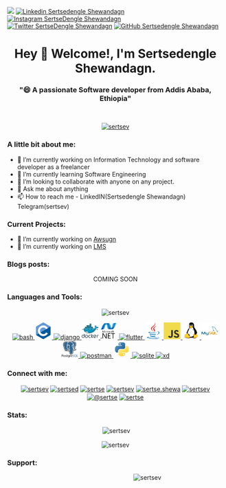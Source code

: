 <!-- Socilla media aicons on hirarchiacal order or followers/connections -->
![](https://komarev.com/ghpvc/?username=sertsev) 
[![Linkedin Sertsedengle Shewandagn](https://img.shields.io/badge/Linkedin-500%2B-blue?style=social&logo=Linkedin)](https://linkedin.com/in/sertsev)
[![Instagram SertseDengle Shewandagn](https://img.shields.io/badge/Instagram-8.5k%2B-blue?style=social&logo=instagram)](https://instagram.com/sertsev)
[![Twitter SertseDengle Shewandagn](https://img.shields.io/twitter/follow/sertsed?style=social)](https://twitter.com/sertsed)
[![GitHub Sertsedengle Shewandagn](https://img.shields.io/github/followers/sertsev?label=follow&style=social)](https://github.com/sertsev)

<!-- Wlecome message -->
<h1 align="center">Hey 👋 Welcome!, I'm Sertsedengle Shewandagn.</h1>
<h3 align="center">"😄 A passionate Software developer from Addis Ababa, Ethiopia"</h3>
<br />

<!-- Trophies -->
<p align="center"> <a href="https://github.com/ryo-ma/github-profile-trophy"><img src="https://github-profile-trophy.vercel.app/?username=sertsev&title=Star&title=Repositories&title=PullRequest&title=MultiLanguage&title=Commit&theme=juicyfresh&column=5&margin-w=15" alt="sertsev" /></a> </p>

<!-- A bit description about myself -->
### A little bit about me:

- 🔭 I’m currently working on Information Technology and software developer as a freelancer
- 🌱 I’m currently learning Software Engineering
- 👯 I’m looking to collaborate with anyone on any project.
- 💬 Ask me about anything
- 📫 How to reach me - LinkedIN(Sertsedengle Shewandagn) Telegram(sertsev)

<!-- Current projects I am working on -->
### Current Projects:

- 🔭 I’m currently working on [Awsugn](https://github.com/sertsev/awsugn)
- 🔭 I’m currently working on [LMS](https://github.com/sertsev/lms-api)

<!-- My blog posts from medium and my website -->
### Blogs posts:

<!-- BLOG-POST-LIST:START -->
<p align="center" > COMING SOON </p>
<!-- BLOG-POST-LIST:END -->

<!-- Programming languages I am comfortable with and some that I will pursue soon -->
### Languages and Tools:

<p align="center"><img align="center" src="https://github-readme-stats.vercel.app/api/top-langs?username=sertsev&show_icons=true&locale=en&layout=compact" alt="sertsev" /></p>

<p align="center"> 
<!-- <a href="https://angular.io" target="_blank"> <img src="https://angular.io/assets/images/logos/angular/angular.svg" alt="angular" width="40" height="40"/> </a>  -->
 <a href="https://www.gnu.org/software/bash/" target="_blank"> <img src="https://www.vectorlogo.zone/logos/gnu_bash/gnu_bash-icon.svg" alt="bash" width="40" height="40"/> </a> 
<a href="https://www.cprogramming.com/" target="_blank"> <img src="https://raw.githubusercontent.com/devicons/devicon/master/icons/c/c-original.svg" alt="c" width="40" height="40"/> </a> 
<!--  <a href="https://www.w3schools.com/sass/" target="_blank"> <img src="https://raw.githubusercontent.com/devicons/devicon/master/icons/sass/sass-original.svg" alt="sass" width="40" height="40"/> </a>  -->
<a href="https://www.djangoproject.com/" target="_blank"> <img src="https://cdn.iconscout.com/icon/free/png-256/djangoproject-2752208-2285025.png" alt="django" width="40" height="40"/> </a> 
<a href="https://www.docker.com/" target="_blank"> <img src="https://raw.githubusercontent.com/devicons/devicon/master/icons/docker/docker-original-wordmark.svg" alt="docker" width="40" height="40"/> </a>
<a href="https://dotnet.microsoft.com/" target="_blank"> <img src="https://raw.githubusercontent.com/devicons/devicon/master/icons/dot-net/dot-net-original-wordmark.svg" alt="dotnet" width="40" height="40"/> </a>
  <!-- <a href="https://expressjs.com" target="_blank"> <img src="https://raw.githubusercontent.com/devicons/devicon/master/icons/express/express-original-wordmark.svg" alt="express" width="40" height="40"/> </a> 
<a href="https://flask.palletsprojects.com/" target="_blank"> <img src="https://www.vectorlogo.zone/logos/pocoo_flask/pocoo_flask-icon.svg" alt="flask" width="40" height="40"/> </a> -->
   <a href="https://flutter.dev" target="_blank"> <img src="https://www.vectorlogo.zone/logos/flutterio/flutterio-icon.svg" alt="flutter" width="40" height="40"/> </a> 
<!--   <a href="https://git-scm.com/" target="_blank"> <img src="https://www.vectorlogo.zone/logos/git-scm/git-scm-icon.svg" alt="git" width="40" height="40"/> </a>  -->
  <a href="https://www.java.com" target="_blank"> <img src="https://raw.githubusercontent.com/devicons/devicon/master/icons/java/java-original.svg" alt="java" width="40" height="40"/> </a> 
  <a href="https://developer.mozilla.org/en-US/docs/Web/JavaScript" target="_blank"> <img src="https://raw.githubusercontent.com/devicons/devicon/master/icons/javascript/javascript-original.svg" alt="javascript" width="40" height="40"/> </a> 
   <a href="https://www.linux.org/" target="_blank"> <img src="https://raw.githubusercontent.com/devicons/devicon/master/icons/linux/linux-original.svg" alt="linux" width="40" height="40"/> </a> 
   <a href="https://www.mysql.com/" target="_blank"> <img src="https://raw.githubusercontent.com/devicons/devicon/master/icons/mysql/mysql-original-wordmark.svg" alt="mysql" width="40" height="40"/> </a>
<!--    <a href="https://nodejs.org" target="_blank"> <img src="https://raw.githubusercontent.com/devicons/devicon/master/icons/nodejs/nodejs-original-wordmark.svg" alt="nodejs" width="40" height="40"/> </a> -->
   <a href="https://www.postgresql.org" target="_blank"> <img src="https://raw.githubusercontent.com/devicons/devicon/master/icons/postgresql/postgresql-original-wordmark.svg" alt="postgresql" width="40" height="40"/> </a> 
  <a href="https://postman.com" target="_blank"> <img src="https://www.vectorlogo.zone/logos/getpostman/getpostman-icon.svg" alt="postman" width="40" height="40"/> </a> 
  <a href="https://www.python.org" target="_blank"> <img src="https://raw.githubusercontent.com/devicons/devicon/master/icons/python/python-original.svg" alt="python" width="40" height="40"/> </a> 
<!--    <a href="https://reactjs.org/" target="_blank"> <img src="https://raw.githubusercontent.com/devicons/devicon/master/icons/react/react-original-wordmark.svg" alt="react" width="40" height="40"/> </a>  -->
<!--   <a href="https://spring.io/" target="_blank"> <img src="https://www.vectorlogo.zone/logos/springio/springio-icon.svg" alt="spring" width="40" height="40"/> </a>  -->
  <a href="https://www.sqlite.org/" target="_blank"> <img src="https://www.vectorlogo.zone/logos/sqlite/sqlite-icon.svg" alt="sqlite" width="40" height="40"/> </a>
<!-- <a href="https://vuejs.org/" target="_blank"> <img src="https://raw.githubusercontent.com/devicons/devicon/master/icons/vuejs/vuejs-original-wordmark.svg" alt="vuejs" width="40" height="40"/> </a> -->
   <a href="https://www.adobe.com/products/xd.html" target="_blank"> <img src="https://cdn.worldvectorlogo.com/logos/adobe-xd.svg" alt="xd" width="40" height="40"/> </a> </p>

<!-- Social medias to check -->
### Connect with me:

<p align="center">
<a href="https://codepen.io/sertsev" target="blank"><img align="center" src="https://raw.githubusercontent.com/rahuldkjain/github-profile-readme-generator/master/src/images/icons/Social/codepen.svg" alt="sertsev" height="30" width="40" /></a>
<!-- <a href="https://dev.to/sertsev" target="blank"><img align="center" src="https://cdn.jsdelivr.net/npm/simple-icons@3.0.1/icons/dev-dot-to.svg" alt="sertsev" height="30" width="40" /></a> -->
<a href="https://twitter.com/sertsed" target="blank"><img align="center" src="https://raw.githubusercontent.com/rahuldkjain/github-profile-readme-generator/master/src/images/icons/Social/twitter.svg" alt="sertsed" height="30" width="40" /></a>
<a href="https://linkedin.com/in/sertse" target="blank"><img align="center" src="https://raw.githubusercontent.com/rahuldkjain/github-profile-readme-generator/master/src/images/icons/Social/linked-in-alt.svg" alt="sertse" height="30" width="40" /></a>
<a href="https://stackoverflow.com/users/sertsev" target="blank"><img align="center" src="https://raw.githubusercontent.com/rahuldkjain/github-profile-readme-generator/master/src/images/icons/Social/stack-overflow.svg" alt="sertsev" height="30" width="40" /></a>
<!-- <a href="https://codesandbox.com/sertsev" target="blank"><img align="center" src="https://cdn.jsdelivr.net/npm/simple-icons@3.0.1/icons/codesandbox.svg" alt="sertsev" height="30" width="40" /></a>
<a href="https://kaggle.com/sertsev" target="blank"><img align="center" src="https://raw.githubusercontent.com/rahuldkjain/github-profile-readme-generator/master/src/images/icons/Social/kaggle.svg" alt="sertsev" height="30" width="40" /></a> -->
<a href="https://fb.com/sertse.shewa" target="blank"><img align="center" src="https://raw.githubusercontent.com/rahuldkjain/github-profile-readme-generator/master/src/images/icons/Social/facebook.svg" alt="sertse.shewa" height="30" width="40" /></a>
<a href="https://instagram.com/sertsev" target="blank"><img align="center" src="https://raw.githubusercontent.com/rahuldkjain/github-profile-readme-generator/master/src/images/icons/Social/instagram.svg" alt="sertsev" height="30" width="40" /></a>
<!-- <a href="https://dribbble.com/sertsev" target="blank"><img align="center" src="https://raw.githubusercontent.com/rahuldkjain/github-profile-readme-generator/master/src/images/icons/Social/dribbble.svg" alt="sertsev" height="30" width="40" /></a> -->
<a href="https://medium.com/@sertse" target="blank"><img align="center" src="https://raw.githubusercontent.com/rahuldkjain/github-profile-readme-generator/master/src/images/icons/Social/medium.svg" alt="@sertse" height="30" width="40" /></a>
<!-- <a href="https://www.codechef.com/users/sertse" target="blank"><img align="center" src="https://cdn.jsdelivr.net/npm/simple-icons@3.1.0/icons/codechef.svg" alt="sertse" height="30" width="40" /></a>
<a href="https://www.hackerrank.com/sertse" target="blank"><img align="center" src="https://raw.githubusercontent.com/rahuldkjain/github-profile-readme-generator/master/src/images/icons/Social/hackerrank.svg" alt="sertse" height="30" width="40" /></a>
<a href="https://www.hackerearth.com/sertse" target="blank"><img align="center" src="https://raw.githubusercontent.com/rahuldkjain/github-profile-readme-generator/master/src/images/icons/Social/hackerearth.svg" alt="sertse" height="30" width="40" /></a> -->
<a href="https://auth.geeksforgeeks.org/user/sertse" target="blank"><img align="center" src="https://raw.githubusercontent.com/rahuldkjain/github-profile-readme-generator/master/src/images/icons/Social/geeks-for-geeks.svg" alt="sertse" height="30" width="40" /></a>
</p>

<!-- Github status -->
### Stats:

<p align="center">&nbsp;<img align="center" src="https://github-readme-stats.vercel.app/api?username=sertsev&show_icons=true&locale=en" alt="sertsev" /></p>

<p align="center"><img align="center" src="https://github-readme-streak-stats.herokuapp.com/?user=sertsev&" alt="sertsev" /></p>

<!-- Support me here -->
### Support:

<p><a href="https://www.buymeacoffee.com/sertsev"> <img align="right" src="https://cdn.buymeacoffee.com/buttons/v2/default-yellow.png" height="50" width="210" alt="sertsev" /></a></p><br><br>
